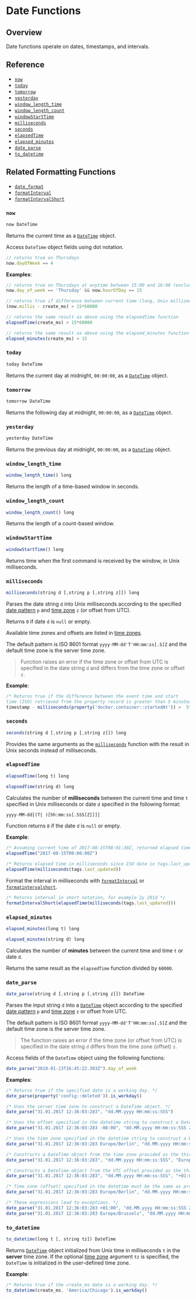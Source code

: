 # Date Functions

## Overview

Date functions operate on dates, timestamps, and intervals.

## Reference

* [`now`](#now)
* [`today`](#today)
* [`tomorrow`](#tomorrow)
* [`yesterday`](#yesterday)
* [`window_length_time`](#window_length_time)
* [`window_length_count`](#window_length_count)
* [`windowStartTime`](#windowstarttime)
* [`milliseconds`](#milliseconds)
* [`seconds`](#seconds)
* [`elapsedTime`](#elapsedtime)
* [`elapsed_minutes`](#elapsed_minutes)
* [`date_parse`](#date_parse)
* [`to_datetime`](#to_datetime)

## Related Formatting Functions

* [`date_format`](functions-format.md#date_format)
* [`formatInterval`](functions-format.md#formatinterval)
* [`formatIntervalShort`](functions-format.md#formatintervalshort)

### `now`

```javascript
now DateTime
```

Returns the current time as a [`DateTime`](object-datetime.md) object.

Access `DateTime` object fields using dot notation.

```javascript
// returns true on Thursdays
now.dayOfWeek == 4  
```

**Examples**:

```javascript
// returns true on Thursdays at anytime between 15:00 and 16:00 (exclusive)
now.day_of_week == 'Thursday' && now.hourOfDay == 15
```

```javascript
// returns true if difference between current time (long, Unix milliseconds) and create_ms (long, Unix milliseconds) exceeds 15 minutes
(now.millis - create_ms) > 15*60000

// returns the same result as above using the elapsedTime function
elapsedTime(create_ms) > 15*60000

// returns the same result as above using the elapsed_minutes function
elapsed_minutes(create_ms) > 15
```

### `today`

```javascript
today DateTime
```

Returns the current day at midnight, `00:00:00`, as a [`DateTime`](object-datetime.md) object.

### `tomorrow`

```javascript
tomorrow DateTime
```

Returns the following day at midnight, `00:00:00`, as a [`DateTime`](object-datetime.md) object.

### `yesterday`

```javascript
yesterday DateTime
```

Returns the previous day at midnight, `00:00:00`, as a [`DateTime`](object-datetime.md) object.

### `window_length_time`

```javascript
window_length_time() long
```

Returns the length of a time-based window in seconds.

### `window_length_count`

```javascript
window_length_count() long
```

Returns the length of a count-based window.

### `windowStartTime`

```javascript
windowStartTime() long
```

Returns time when the first command is received by the window, in Unix milliseconds.

### `milliseconds`

```javascript
milliseconds(string d [,string p [,string z]]) long
```

Parses the date string `d` into Unix milliseconds according to the specified [date pattern](../shared/time-pattern.md) `p` and [time zone](../shared/timezone-list.md) `z` (or offset from UTC).

Returns `0` if date `d` is `null` or empty.

Available time zones and offsets are listed in [time zones](../shared/timezone-list.md).

The default pattern is ISO 8601 format `yyyy-MM-dd'T'HH:mm:ss[.S]Z` and the default time zone is the server time zone.

> Function raises an error if the time zone or offset from UTC is specified in the date string `d` and differs from the time zone or offset `z`.

**Example**:

```javascript
/* Returns true if the difference between the event time and start
time (ISO) retrieved from the property record is greater than 5 minutes. */
timestamp - milliseconds(property('docker.container::startedAt')) >  5*60000
```

### `seconds`

```javascript
seconds(string d [,string p [,string z]]) long
```

Provides the same arguments as the [`milliseconds`](#milliseconds) function with the result in Unix seconds instead of milliseconds.

### `elapsedTime`

```javascript
elapsedTime(long t) long
```

```javascript
elapsedTime(string d) long
```

Calculates the number of **milliseconds** between the current time and time `t` specified in Unix milliseconds or date `d` specified in the following format:

```txt
yyyy-MM-dd[(T| )[hh:mm:ss[.SSS[Z]]]]
```

Function returns `0` if the date `d` is `null` or empty.

**Example**:

```javascript
/* Assuming current time of 2017-08-15T00:01:30Z, returned elapsed time is 90000 */
elapsedTime("2017-08-15T00:00:00Z")
```

```javascript
/* Returns elapsed time in milliseconds since ISO date in tags.last_updated */
elapsedTime(milliseconds(tags.last_updated))
```

Format the interval in milliseconds with [`formatInterval`](functions-format.md#formatinterval) or [`formatintervalshort`](functions-format.md#formatintervalshort).

```javascript
/* Returns interval in short notation, for example 2y 201d */
formatIntervalShort(elapsedTime(milliseconds(tags.last_updated)))
```

### `elapsed_minutes`

```javascript
elapsed_minutes(long t) long
```

```javascript
elapsed_minutes(string d) long
```

Calculates the number of **minutes** between the current time and time `t` or date `d`.

Returns the same result as the `elapsedTime` function divided by `60000`.

### `date_parse`

```javascript
date_parse(string d [,string p [,string z]]) DateTime
```

Parses the input string `d` into a [`DateTime`](object-datetime.md) object according to the specified [date pattern](../shared/time-pattern.md) `p` and [time zone](../shared/timezone-list.md) `z` or offset from UTC.

The default pattern is ISO 8601 format `yyyy-MM-dd'T'HH:mm:ss[.S]Z` and the default time zone is the server time zone.

> The function raises an error if the time zone (or offset from UTC) is specified in the date string `d` differs from the time zone (offset) `z`.

Access fields of the `DateTime` object using the following functions:

```javascript
date_parse("2018-01-13T16:45:22.303Z").day_of_week
```

**Examples**:

```javascript
/* Returns true if the specified date is a working day. */
date_parse(property('config::deleted')).is_workday()
```

```javascript
/* Uses the server time zone to construct a DateTime object. */
date_parse("31.01.2017 12:36:03:283", "dd.MM.yyyy HH:mm:ss:SSS")
```

```javascript
/* Uses the offset specified in the datetime string to construct a DateTime object. */
date_parse("31.01.2017 12:36:03:283 -08:00", "dd.MM.yyyy HH:mm:ss:SSS ZZ")
```

```javascript
/* Uses the time zone specified in the datetime string to construct a DateTime object. */
date_parse("31.01.2017 12:36:03:283 Europe/Berlin", "dd.MM.yyyy HH:mm:ss:SSS ZZZ")
```

```javascript
/* Constructs a DateTime object from the time zone provided as the third argument. */
date_parse("31.01.2017 12:36:03:283", "dd.MM.yyyy HH:mm:ss:SSS", "Europe/Berlin")
```

```javascript
/* Constructs a DateTime object from the UTC offset provided as the third argument. */
date_parse("31.01.2017 12:36:03:283", "dd.MM.yyyy HH:mm:ss:SSS", "+01:00")
```

```javascript
/* Time zone (offset) specified in the datetime must be the same as provided in the third argument. */
date_parse("31.01.2017 12:36:03:283 Europe/Berlin", "dd.MM.yyyy HH:mm:ss:SSS ZZZ", "Europe/Berlin")
```

```javascript
/* These expressions lead to exceptions. */
date_parse("31.01.2017 12:36:03:283 +01:00", "dd.MM.yyyy HH:mm:ss:SSS ZZ", "Europe/Berlin")
date_parse("31.01.2017 12:36:03:283 Europe/Brussels", "dd.MM.yyyy HH:mm:ss:SSS ZZZ", "Europe/Berlin")
```

### `to_datetime`

```javascript
to_datetime(long t [, string tz]) DateTime
```

Returns [`DateTime`](object-datetime.md) object initialized from Unix time in milliseconds `t` in the  **server** time zone.
If the optional [time zone](../shared/timezone-list.md) argument `tz` is specified, the `DateTime` is initialized in the user-defined time zone.

**Example**:

```javascript
/* Returns true if the create_ms date is a working day. */
to_datetime(create_ms, 'America/Chicago').is_workday()
```
